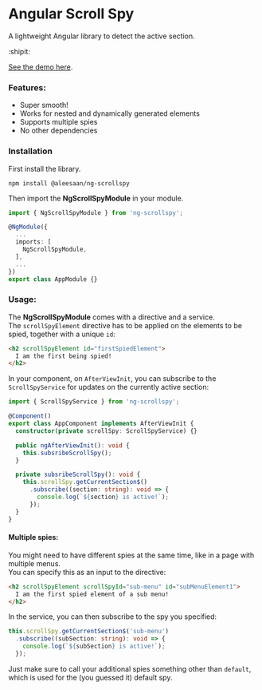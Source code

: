 # Angular Scroll Spy
A lightweight Angular library to detect the active section.  
  
:shipit:  
  
[See the demo here](https://aleesaan.github.io/ng-scrollspy/).

### Features:
* Super smooth!
* Works for nested and dynamically generated elements
* Supports multiple spies
* No other dependencies

### Installation
First install the library.

```
npm install @aleesaan/ng-scrollspy
```

Then import the **NgScrollSpyModule** in your module.

```ts
import { NgScrollSpyModule } from 'ng-scrollspy';

@NgModule({
  ...
  imports: [
    NgScrollSpyModule,
  ],
  ...
})
export class AppModule {}
```

### Usage:
The **NgScrollSpyModule** comes with a directive and a service.  
The `scrollSpyElement` directive has to be applied on the elements to be spied, together with a unique `id`:

```html
<h2 scrollSpyElement id="firstSpiedElement">
  I am the first being spied!
</h2>
```

In your component, on `AfterViewInit`, you can subscribe to the `ScrollSpyService` for updates on the currently active section:

```ts
import { ScrollSpyService } from 'ng-scrollspy';

@Component()
export class AppComponent implements AfterViewInit {
  constructor(private scrollSpy: ScrollSpyService) {}

  public ngAfterViewInit(): void {
    this.subsribeScrollSpy();
  }

  private subsribeScrollSpy(): void {
    this.scrollSpy.getCurrentSection$()
      .subscribe((section: string): void => {
        console.log(`${section} is active!`);
      });
  }
}
```

#### Multiple spies:
You might need to have different spies at the same time, like in a page with multiple menus.  
You can specify this as an input to the directive:

```html
<h2 scrollSpyElement scrollSpyId="sub-menu" id="subMenuElement1">
  I am the first spied element of a sub menu!
</h2>
```

In the service, you can then subscribe to the spy you specified:
```ts
this.scrollSpy.getCurrentSection$('sub-menu')
  .subscribe((subSection: string): void => {
    console.log(`${subSection} is active!`);
  });
```

Just make sure to call your additional spies something other than `default`, which is used for the (you guessed it) default spy.
